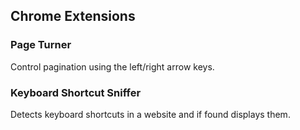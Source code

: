 ## Chrome Extensions

### Page Turner
Control pagination using the left/right arrow keys.

### Keyboard Shortcut Sniffer
Detects keyboard shortcuts in a website and if found displays them.
